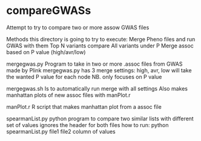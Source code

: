 # compareGWASs
Attempt to try to compare two or more assow GWAS files

Methods this directory is going to try to execute:
   Merge Pheno files and run GWAS with them
   Top N variants compare
   All variants under P
   Merge assoc based on P value (high/avr/low)


mergegwas.py
   Program to take in two or more .assoc files from GWAS made by Plink
   mergegwas.py has 3 merge settings: high, avr, low
   will take the wanted P value for each node
   NB. only focuses on P value 
   
mergegwas.sh
   Is to automatically run merge with all settings
   Also makes manhattan plots of new assoc files
     with manPlot.r 

manPlot.r
   R script that makes manhattan plot from a assoc file 


spearmanList.py 
   python program to compare two similar lists with different set of values 
   ignores the header for both files
   how to run: python spearmanList.py file1 file2 column of values

